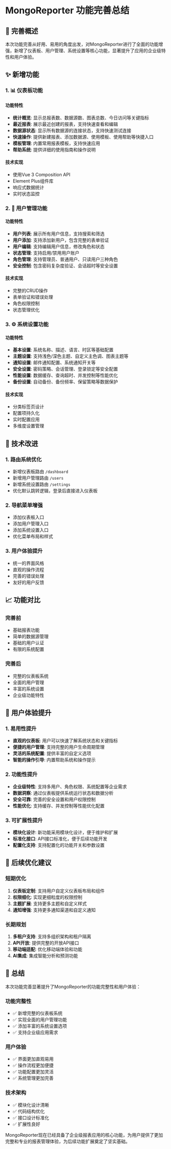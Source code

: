 # MongoReporter 功能完善总结

## 🎯 完善概述

本次功能完善从好用、易用的角度出发，对MongoReporter进行了全面的功能增强，新增了仪表板、用户管理、系统设置等核心功能，显著提升了应用的企业级特性和用户体验。

## ✨ 新增功能

### 1. 📊 仪表板功能

#### 功能特性
- **统计概览**: 显示总报表数、数据源数、图表总数、今日访问等关键指标
- **最近报表**: 展示最近创建的报表，支持快速查看和编辑
- **数据源状态**: 显示所有数据源的连接状态，支持快速测试连接
- **快速操作**: 提供新建报表、添加数据源、使用模板、使用帮助等快捷入口
- **模板管理**: 内置常用报表模板，支持快速应用
- **帮助系统**: 提供详细的使用指南和操作说明

#### 技术实现
- 使用Vue 3 Composition API
- Element Plus组件库
- 响应式数据统计
- 实时状态监控

### 2. 👥 用户管理功能

#### 功能特性
- **用户列表**: 展示所有用户信息，支持搜索和筛选
- **用户添加**: 支持添加新用户，包含完整的表单验证
- **用户编辑**: 支持编辑用户信息，修改角色和状态
- **状态管理**: 支持启用/禁用用户账户
- **角色管理**: 支持管理员、普通用户、只读用户三种角色
- **安全控制**: 包含密码复杂度验证、会话超时等安全设置

#### 技术实现
- 完整的CRUD操作
- 表单验证和错误处理
- 角色权限控制
- 状态管理优化

### 3. ⚙️ 系统设置功能

#### 功能特性
- **基本设置**: 系统名称、描述、语言、时区等基础配置
- **主题设置**: 支持浅色/深色主题、自定义主色调、图表主题等
- **通知设置**: 邮件通知配置、系统通知开关等
- **安全设置**: 密码策略、会话管理、登录锁定等安全配置
- **性能设置**: 数据缓存、查询超时、并发控制等性能优化
- **备份设置**: 自动备份、备份频率、保留策略等数据保护

#### 技术实现
- 分类标签页设计
- 配置项持久化
- 实时配置应用
- 多维度设置管理

## 🔧 技术改进

### 1. 路由系统优化
- 新增仪表板路由 `/dashboard`
- 新增用户管理路由 `/users`
- 新增系统设置路由 `/settings`
- 优化默认跳转逻辑，登录后直接进入仪表板

### 2. 导航菜单增强
- 添加仪表板入口
- 添加用户管理入口
- 添加系统设置入口
- 优化菜单布局和样式

### 3. 用户体验提升
- 统一的界面风格
- 直观的操作流程
- 完善的错误处理
- 友好的用户反馈

## 📈 功能对比

### 完善前
- 基础报表功能
- 简单的数据源管理
- 基础的用户认证
- 有限的系统配置

### 完善后
- 完整的仪表板系统
- 全面的用户管理
- 丰富的系统设置
- 企业级功能特性

## 🎯 用户体验提升

### 1. 易用性提升
- **直观的仪表板**: 用户可以快速了解系统状态和关键指标
- **便捷的用户管理**: 支持完整的用户生命周期管理
- **灵活的系统配置**: 提供丰富的自定义选项
- **智能的操作引导**: 内置帮助系统和操作提示

### 2. 功能性提升
- **企业级特性**: 支持多用户、角色权限、系统配置等企业需求
- **数据洞察**: 通过仪表板提供系统运行状态和数据分析
- **安全可靠**: 完善的安全设置和用户权限控制
- **性能优化**: 支持缓存、并发控制等性能优化配置

### 3. 可扩展性提升
- **模块化设计**: 新功能采用模块化设计，便于维护和扩展
- **标准化接口**: API接口标准化，便于后续功能开发
- **配置化支持**: 支持配置化的功能开关和参数设置

## 🚀 后续优化建议

### 短期优化
1. **仪表板定制**: 支持用户自定义仪表板布局和组件
2. **权限细化**: 实现更细粒度的权限控制
3. **主题扩展**: 支持更多主题和自定义样式
4. **通知增强**: 支持更多通知渠道和自定义通知

### 长期规划
1. **多租户支持**: 支持多组织架构和租户隔离
2. **API开放**: 提供完整的开放API接口
3. **移动端适配**: 优化移动端体验和功能
4. **AI集成**: 集成智能分析和预测功能

## 🎉 总结

本次功能完善显著提升了MongoReporter的功能完整性和用户体验：

### 功能完整性
- ✅ 新增完整的仪表板系统
- ✅ 实现全面的用户管理功能
- ✅ 添加丰富的系统设置选项
- ✅ 支持企业级应用需求

### 用户体验
- ✅ 界面更加直观易用
- ✅ 操作流程更加便捷
- ✅ 功能配置更加灵活
- ✅ 系统管理更加完善

### 技术架构
- ✅ 模块化设计清晰
- ✅ 代码结构优化
- ✅ 接口设计标准化
- ✅ 扩展性良好

MongoReporter现在已经具备了企业级报表应用的核心功能，为用户提供了更加完整和专业的报表管理体验，为后续功能扩展奠定了坚实基础。 